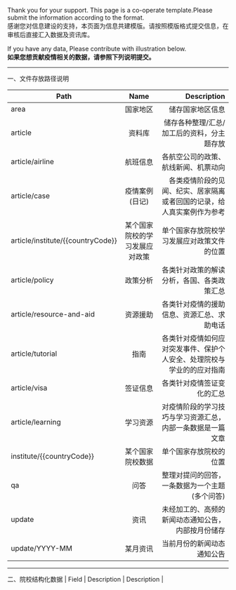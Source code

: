 Thank you for your support. This page is a co-operate template.Please submit the information according to the format.   
感谢您对信息建设的支持，本页面为信息共建模版。请按照模版格式提交信息，在审核后直接汇入数据及资讯库。

If you have any data, Please contribute with illustration below.  
**如果您想贡献疫情相关的数据，请参照下列说明提交。**

****
一、文件存放路径说明

| Path     | Name         | Description  |
| ------------- |:-------------:| -----:|
| area     | 国家地区 | 储存国家地区信息 |
| article      | 资料库  |  储存各种整理/汇总/加工后的资料，分主题存放 |
| article/airline     | 航班信息  |  各航空公司的政策、航线新闻、机票动向 |
| article/case  | 疫情案例(日记)  |  各类疫情阶段的见闻、纪实、居家隔离或者回国的记录，给人真实案例作为参考 |
| article/institute/{{countryCode}} | 某个国家院校的学习发展应对政策  |  单个国家存放院校学习发展应对政策文件的位置 |
| article/policy  | 政策分析  |  各类针对政策的解读分析，各国、各类政策汇总 |
| article/resource-and-aid  | 资源援助  |  各类针对疫情的援助信息、资源汇总、求助电话 |
| article/tutorial | 指南 |  各类针对疫情如何应对突发事件、保护个人安全、处理院校与学业的的应对指南 |
| article/visa| 签证信息 |  各类针对疫情签证变化的汇总 |
| article/learning|   学习资源 |  对疫情阶段的学习技巧与学习资源汇总，内部一条数据是一篇文章 |
| institute/{{countryCode}} | 某个国家院校数据    |   单个国家存放院校的位置 |
| qa | 问答   |  整理对提问的回答，一条数据为一个主题(多个问答)|
| update | 资讯   |  未经加工的、高频的新闻动态通知公告，内部按月份储存 |
| update/YYYY-MM | 某月资讯   |  当前月份的新闻动态通知公告 |

****

二、院校结构化数据
| Field     | Description         | Description  |

